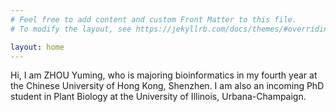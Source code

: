 ```yaml
---
# Feel free to add content and custom Front Matter to this file.
# To modify the layout, see https://jekyllrb.com/docs/themes/#overriding-theme-defaults

layout: home
---
```


Hi, I am ZHOU Yuming, who is majoring bioinformatics in my fourth year at the Chinese University of Hong Kong, Shenzhen. I am also an incoming PhD student in Plant Biology at the University of Illinois, Urbana-Champaign.
<!-- For more details, please consult my [resume](/assets/ZHOU-YUMING-RESUME.pdf). -->